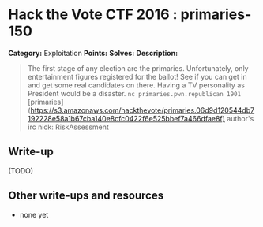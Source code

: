 # Hack the Vote CTF 2016 : primaries-150

**Category:** Exploitation
**Points:**
**Solves:**
**Description:**

> The first stage of any election are the primaries. Unfortunately, only entertainment figures registered for the ballot\! See if you can get in and get some real candidates on there. Having a TV personality as President would be a disaster.  `nc primaries.pwn.republican 1901`    [primaries](<https://s3.amazonaws.com/hackthevote/primaries.06d9d120544db7192228e58a1b67cba140e8cfc0422f6e525bbef7a466dfae8f)>    author's irc nick: RiskAssessment


## Write-up

(TODO)

## Other write-ups and resources

* none yet
